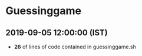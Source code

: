 # Guessinggame # 
## 2019-09-05 12:00:00 (IST) ##
- **26** of lines of code contained in guessinggame.sh
